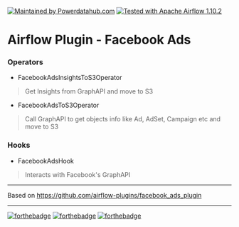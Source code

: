 [![Maintained by Powerdatahub.com](https://img.shields.io/badge/maintained%20by-powerdatahub.com-%235849a6.svg?style=for-the-badge)](https://powerdatahub.com/?ref=repo_aws_airflow) [![Tested with Apache Airflow 1.10.2](https://img.shields.io/badge/Tested%20with%20Apache%20Airflow-1.10.2-5849a6.svg?style=for-the-badge)](https://github.com/apache/airflow/)

# Airflow Plugin - Facebook Ads

### Operators

- FacebookAdsInsightsToS3Operator

> Get Insights from GraphAPI and move to S3

- FacebookAdsToS3Operator

> Call GraphAPI to get objects info like Ad, AdSet, Campaign etc and move to S3

### Hooks

- FacebookAdsHook

> Interacts with Facebook's GraphAPI

---

Based on https://github.com/airflow-plugins/facebook_ads_plugin

---
[![forthebadge](https://forthebadge.com/images/badges/made-with-python.svg)](https://forthebadge.com) [![forthebadge](https://forthebadge.com/images/badges/winter-is-coming.svg)](https://forthebadge.com) [![forthebadge](https://forthebadge.com/images/badges/contains-cat-gifs.svg)](https://forthebadge.com)
